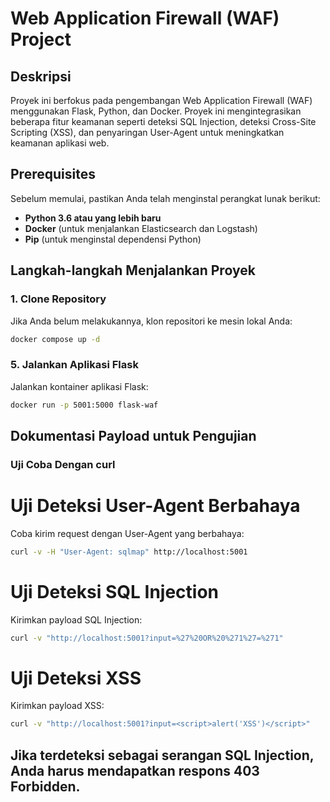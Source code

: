 # Web Application Firewall (WAF) Project

## Deskripsi

Proyek ini berfokus pada pengembangan Web Application Firewall (WAF) menggunakan Flask, Python, dan Docker. Proyek ini mengintegrasikan beberapa fitur keamanan seperti deteksi SQL Injection, deteksi Cross-Site Scripting (XSS), dan penyaringan User-Agent untuk meningkatkan keamanan aplikasi web.

## Prerequisites

Sebelum memulai, pastikan Anda telah menginstal perangkat lunak berikut:

- **Python 3.6 atau yang lebih baru**
- **Docker** (untuk menjalankan Elasticsearch dan Logstash)
- **Pip** (untuk menginstal dependensi Python)

## Langkah-langkah Menjalankan Proyek

### 1. Clone Repository

Jika Anda belum melakukannya, klon repositori ke mesin lokal Anda:

```bash
docker compose up -d
```

### 5. Jalankan Aplikasi Flask

Jalankan kontainer aplikasi Flask:

```bash
docker run -p 5001:5000 flask-waf
```

## Dokumentasi Payload untuk Pengujian

### Uji Coba Dengan curl

# Uji Deteksi User-Agent Berbahaya

Coba kirim request dengan User-Agent yang berbahaya:

```bash
curl -v -H "User-Agent: sqlmap" http://localhost:5001
```

# Uji Deteksi SQL Injection

Kirimkan payload SQL Injection:

```bash
curl -v "http://localhost:5001?input=%27%20OR%20%271%27=%271"
```

# Uji Deteksi XSS

Kirimkan payload XSS:

```bash
curl -v "http://localhost:5001?input=<script>alert('XSS')</script>"

```

## Jika terdeteksi sebagai serangan SQL Injection, Anda harus mendapatkan respons 403 Forbidden.
